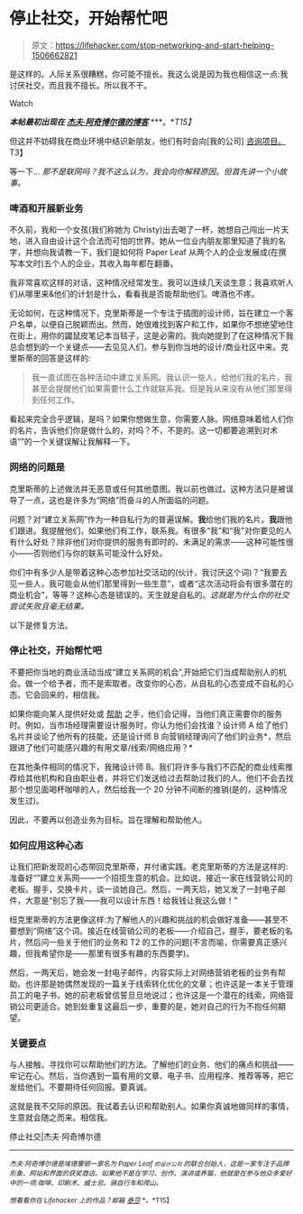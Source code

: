 # 停止社交，开始帮忙吧

> 原文：<https://lifehacker.com/stop-networking-and-start-helping-1506662821>

是这样的。人际关系很糟糕，你可能不擅长。我这么说是因为我也相信这一点:我讨厌社交，而且我不擅长。所以我不干。

Watch

***本帖最初出现在*** [***杰夫·阿奇博尔德的博客***](http://jeffarchibald.ca/stop-networking/) ***。**T15】*

但这并不妨碍我在商业环境中结识新朋友，他们有时会向[我的公司] [咨询项目。](http://www.paper-leaf.com/)T3】

等一下… *那不是联网吗？我不这么认为，我会向你解释原因。但首先讲一个小故事。*

### 啤酒和开展新业务

不久前，我和一个女孩(我们称她为 Christy)出去喝了一杯，她想自己闯出一片天地，进入自由设计这个合法而可怕的世界。她从一位业内朋友那里知道了我的名字，并想向我请教一下，我们是如何将 Paper Leaf 从两个人的企业发展成(在撰写本文时)五个人的企业，其收入每年都在翻番。

我非常喜欢这样的对话，这种情况经常发生。我可以连续几天谈生意；我喜欢听人们从哪里来&他们的计划是什么，看看我是否能帮助他们。啤酒也不疼。

无论如何，在这种情况下，克里斯蒂是一个专注于插图的设计师，旨在建立一个客户名单，以便自己脱颖而出。然而，她很难找到客户和工作，如果你不想绝望地住在街上，用你的鼹鼠皮笔记本当毯子，这是必需的。我向她提到了在这种情况下我总会想到的一个关键点——去见见人们，参与到你当地的设计/商业社区中来。克里斯蒂的回答是这样的:

> 我一直试图在各种活动中建立关系网。我认识一些人，给他们我的名片，我甚至会提醒他们如果需要什么工作就联系我。但是我从来没有从他们那里得到任何工作。

看起来完全合乎逻辑，是吗？如果你想做生意，你需要人脉。网络意味着给人们你的名片，告诉他们你是做什么的，对吗？不，不是的。这一切都要追溯到对术语“”的一个关键误解让我解释一下。

### 网络的问题是

克里斯蒂的上述做法并无恶意或任何其他意图。我以前也做过。这种方法只是被误导了一点，这也是许多为“网络”而奋斗的人所面临的问题。

问题？对“建立关系网”作为一种自私行为的普遍误解。**我**给他们我的名片。**我**跟他们跟进。我提醒他们，如果他们有工作，联系我。有很多“我”和“我”对你要见的人有什么好处？除非他们对你提供的服务有即时的、未满足的需求——这种可能性很小——否则他们与你的联系可能没什么好处。

你们中有多少人是带着这种心态参加社交活动的(伙计，我讨厌这个词)？“我要去见一些人，我可能会从他们那里得到一些生意”，或者“这次活动将会有很多潜在的商业机会”，等等？这种心态是错误的。天生就是自私的。*这就是为什么你的社交尝试失败且毫无结果。*

以下是修复方法。

### 停止社交，开始帮忙吧

不要把你当地的商业活动当成“建立关系网的机会”,开始把它们当成帮助别人的机会。做一个给予者，而不是索取者。改变你的心态，从自私的心态变成不自私的心态。它会回来的，相信我。

如果你能向某人提供好处或 [帮助](https://lifehacker.com/be-genuine-and-genuinely-helpful-to-grow-your-personal-5921335) 之手，他们会记得，当他们真正需要你的服务时。例如，当市场经理需要设计服务时，你认为他们会找谁？设计师 A 给了他们名片并谈论了他所有的技能，还是设计师 B 向营销经理询问了他们的业务*，然后跟进了他们可能感兴趣的有用文章/线索/网络应用？*

在其他条件相同的情况下，我赌设计师 B。我们将许多与我们不匹配的商业线索推荐给其他机构和自由职业者，并将它们发送给过去帮助过我们的人。他们不会去找那个想见面喝杯咖啡的人，然后给我一个 20 分钟不间断的推销(是的，这种情况发生过)。

因此，不要再以创造业务为目标。旨在理解和帮助他人。

### 如何应用这种心态

让我们把新发现的心态带回克里斯蒂，并付诸实践。老克里斯蒂的方法是这样的:准备好“”建立关系网——一个招揽生意的机会。比如说，接近一家在线营销公司的老板。握手，交换卡片，谈一谈她自己。然后，一两天后，她又发了一封电子邮件，大意是“别忘了我——我可以设计东西！给我钱让我这么做！”

纽克里斯蒂的方法更像这样:为了解他人的兴趣和挑战的机会做好准备——甚至不要想到“网络”这个词。接近在线营销公司的老板——介绍自己，握手，要老板的名片，然后问一些关于他们的业务和 T2 的工作的问题(不言而喻，你需要真正感兴趣，但我希望你是——那里有很多有趣的东西要学)。

然后，一两天后，她会发一封电子邮件，内容实际上对网络营销老板的业务有帮助。也许那是她偶然发现的一篇关于线索转化优化的文章；也许这是一本关于管理员工的电子书，她的前老板曾信誓旦旦地说过；也许这是一个潜在的线索，网络营销公司更适合。她到处重复这最后一步，重要的是，她对自己的行为不抱任何期望。

### 关键要点

与人接触，寻找你可以帮助他们的方法。了解他们的业务、他们的痛点和挑战——牢记在心。然后，当你遇到一篇有用的文章、电子书、应用程序、推荐等等，把它发给他们。不要期待任何回报。要真诚。

这就是我不交际的原因。我试着去认识和帮助别人。如果你真诚地做同样的事情，生意就会随之而来。相信我。

停止社交|杰夫·阿奇博尔德

* * *

<small>*杰夫·阿奇博尔德是埃德蒙顿一家名为 Paper Leaf <small>*的设计公司*</small> 的联合创始人，这是一家专注于品牌形象、网站和界面的获奖商店。如果他不是在学习、创作、演讲或养猫，他就是在参与他众多爱好中的一项:咖啡、印刷术、威士忌、骑自行车和爬山。*</small>

<small>*想看看你在 Lifehacker 上的作品？邮箱*</small> [<small>*泰莎*</small>](https://mail.google.com/mail/?view=cm&fs=1&tf=1&to=tessa@lifehacker.com) <small>*。*T15】</small>